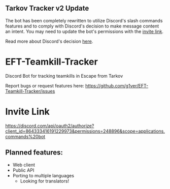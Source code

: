 ## Tarkov Tracker v2 Update
The bot has been completely rewritten to utilize Discord's slash commands features and to comply with Discord's decision to make message content an intent. You may need to update the bot's permissions with the [invite link](https://discord.com/api/oauth2/authorize?client_id=864333416191229973&permissions=248896&scope=applications.commands%20bot).

Read more about Discord's decision [here](https://support-dev.discord.com/hc/en-us/articles/4404772028055-Message-Content-Access-Deprecation-for-Verified-Bots). 

# EFT-Teamkill-Tracker
Discord Bot for tracking teamkills in Escape from Tarkov

Report bugs or request features here: https://github.com/g1ver/EFT-Teamkill-Tracker/issues

# Invite Link
https://discord.com/api/oauth2/authorize?client_id=864333416191229973&permissions=248896&scope=applications.commands%20bot


## Planned features:
- Web client
- Public API
- Porting to multiple languages
  - Looking for translators!
